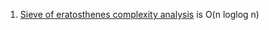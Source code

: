1. [Sieve of eratosthenes complexity analysis](https://stackoverflow.com/questions/2582732/time-complexity-of-sieve-of-eratosthenes-algorithm) is O(n loglog n)
  
